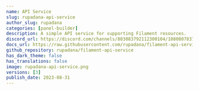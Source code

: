 ```yaml
---
name: API Service
slug: rupadana-api-service
author_slug: rupadana
categories: [panel-builder]
description: A simple API service for supporting Filament resources.
discord_url: https://discord.com/channels/883083792112300104/1080807837833384017
docs_url: https://raw.githubusercontent.com/rupadana/filament-api-service/main/README.md
github_repository: rupadana/filament-api-service
has_dark_theme: false
has_translations: false
image: rupadana-api-service.png
versions: [3]
publish_date: 2023-08-31
---
```

